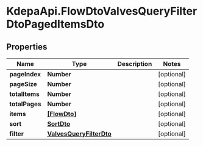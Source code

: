 # KdepaApi.FlowDtoValvesQueryFilterDtoPagedItemsDto

## Properties

Name | Type | Description | Notes
------------ | ------------- | ------------- | -------------
**pageIndex** | **Number** |  | [optional] 
**pageSize** | **Number** |  | [optional] 
**totalItems** | **Number** |  | [optional] 
**totalPages** | **Number** |  | [optional] 
**items** | [**[FlowDto]**](FlowDto.md) |  | [optional] 
**sort** | [**SortDto**](SortDto.md) |  | [optional] 
**filter** | [**ValvesQueryFilterDto**](ValvesQueryFilterDto.md) |  | [optional] 


